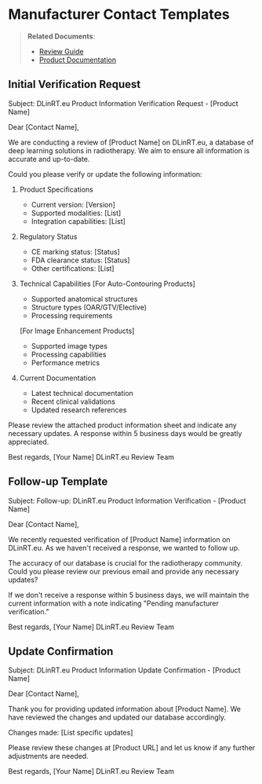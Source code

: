 
# Manufacturer Contact Templates

> **Related Documents**:
> - [Review Guide](./docs/review/GUIDE.md)
> - [Product Documentation](./docs/review/README.md)

## Initial Verification Request

Subject: DLinRT.eu Product Information Verification Request - [Product Name]

Dear [Contact Name],

We are conducting a review of [Product Name] on DLinRT.eu, a database of deep learning solutions in radiotherapy. We aim to ensure all information is accurate and up-to-date.

Could you please verify or update the following information:

1. Product Specifications
   - Current version: [Version]
   - Supported modalities: [List]
   - Integration capabilities: [List]

2. Regulatory Status
   - CE marking status: [Status]
   - FDA clearance status: [Status]
   - Other certifications: [List]

3. Technical Capabilities
   [For Auto-Contouring Products]
   - Supported anatomical structures
   - Structure types (OAR/GTV/Elective)
   - Processing requirements

   [For Image Enhancement Products]
   - Supported image types
   - Processing capabilities
   - Performance metrics

4. Current Documentation
   - Latest technical documentation
   - Recent clinical validations
   - Updated research references

Please review the attached product information sheet and indicate any necessary updates. A response within 5 business days would be greatly appreciated.

Best regards,
[Your Name]
DLinRT.eu Review Team

## Follow-up Template

Subject: Follow-up: DLinRT.eu Product Information Verification - [Product Name]

Dear [Contact Name],

We recently requested verification of [Product Name] information on DLinRT.eu. As we haven't received a response, we wanted to follow up.

The accuracy of our database is crucial for the radiotherapy community. Could you please review our previous email and provide any necessary updates?

If we don't receive a response within 5 business days, we will maintain the current information with a note indicating "Pending manufacturer verification."

Best regards,
[Your Name]
DLinRT.eu Review Team

## Update Confirmation

Subject: DLinRT.eu Product Information Update Confirmation - [Product Name]

Dear [Contact Name],

Thank you for providing updated information about [Product Name]. We have reviewed the changes and updated our database accordingly.

Changes made:
[List specific updates]

Please review these changes at [Product URL] and let us know if any further adjustments are needed.

Best regards,
[Your Name]
DLinRT.eu Review Team

